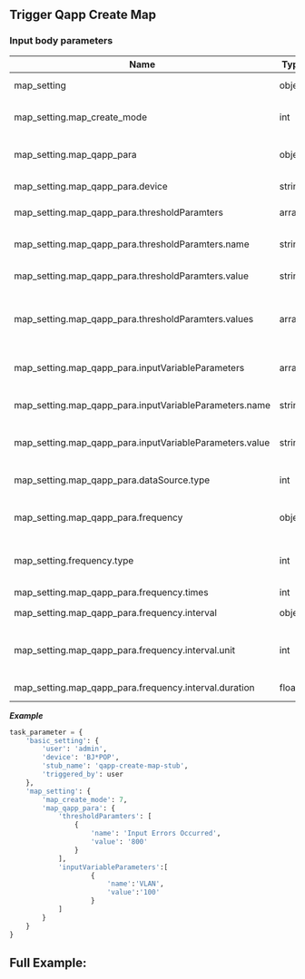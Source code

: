 
## Trigger Qapp Create Map

### Input body parameters

| Name | Type | Description |
|---|---|---|
| map_setting | object | map setting. |
| map_setting.map_create_mode | int | 7: qapp generate a map. |
| map_setting.map_qapp_para | object | map qapp parameter object. |
| map_setting.map_qapp_para.device | string | device name. |
| map_setting.map_qapp_para.thresholdParamters | array | threshold parameters. |
| map_setting.map_qapp_para.thresholdParamters.name | string | threshold parameter name. |
| map_setting.map_qapp_para.thresholdParamters.value | string | threshold value. |
| map_setting.map_qapp_para.thresholdParamters.values | array | an array combined by threshold values. |
| map_setting.map_qapp_para.inputVariableParameters | array | qapp input variable parameters. |
| map_setting.map_qapp_para.inputVariableParameters.name | string | input variable name. |
| map_setting.map_qapp_para.inputVariableParameters.value | string | input variable value. |
| map_setting.map_qapp_para.dataSource.type | int | 1: live<br> 2: current baseline. |
| map_setting.map_qapp_para.frequency | object | run frequency setting. |
| map_setting.frequency.type | int | frequency type:<br> 1: run once.<br> 2: times. |
| map_setting.map_qapp_para.frequency.times | int | times. |
| map_setting.map_qapp_para.frequency.interval | object | cycle interval. |
| map_setting.map_qapp_para.frequency.interval.unit | int | time unit:<br> 1: hour.<br> 2:min.<br> 3: sec. |
| map_setting.map_qapp_para.frequency.interval.duration | float | duration value. |

***Example***


```python
task_parameter = {
    'basic_setting': {
        'user': 'admin',
        'device': 'BJ*POP',
        'stub_name': 'qapp-create-map-stub',
        'triggered_by': user
    },
    'map_setting': {
        'map_create_mode': 7,
        'map_qapp_para': {
            'thresholdParamters': [
                {
                    'name': 'Input Errors Occurred',
                    'value': '800'
                }
            ],
            'inputVariableParameters':[
                    {
                        'name':'VLAN',
                        'value':'100'
                    }
            ]         
        }
    }
}
```

## Full Example:


```python

```
